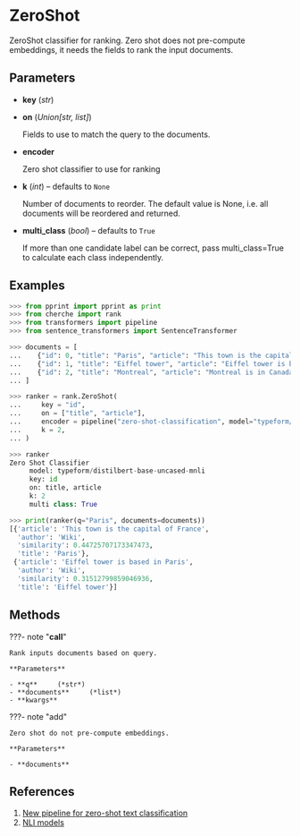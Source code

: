 # ZeroShot

ZeroShot classifier for ranking. Zero shot does not pre-compute embeddings, it needs the fields to rank the input documents.



## Parameters

- **key** (*str*)

- **on** (*Union[str, list]*)

    Fields to use to match the query to the documents.

- **encoder**

    Zero shot classifier to use for ranking

- **k** (*int*) – defaults to `None`

    Number of documents to reorder. The default value is None, i.e. all documents will be reordered and returned.

- **multi_class** (*bool*) – defaults to `True`

    If more than one candidate label can be correct, pass multi_class=True to calculate each class independently.



## Examples

```python
>>> from pprint import pprint as print
>>> from cherche import rank
>>> from transformers import pipeline
>>> from sentence_transformers import SentenceTransformer

>>> documents = [
...    {"id": 0, "title": "Paris", "article": "This town is the capital of France", "author": "Wiki"},
...    {"id": 1, "title": "Eiffel tower", "article": "Eiffel tower is based in Paris", "author": "Wiki"},
...    {"id": 2, "title": "Montreal", "article": "Montreal is in Canada.", "author": "Wiki"},
... ]

>>> ranker = rank.ZeroShot(
...     key = "id",
...     on = ["title", "article"],
...     encoder = pipeline("zero-shot-classification", model="typeform/distilbert-base-uncased-mnli"),
...     k = 2,
... )

>>> ranker
Zero Shot Classifier
     model: typeform/distilbert-base-uncased-mnli
     key: id
     on: title, article
     k: 2
     multi class: True

>>> print(ranker(q="Paris", documents=documents))
[{'article': 'This town is the capital of France',
  'author': 'Wiki',
  'similarity': 0.44725707173347473,
  'title': 'Paris'},
 {'article': 'Eiffel tower is based in Paris',
  'author': 'Wiki',
  'similarity': 0.31512799859046936,
  'title': 'Eiffel tower'}]
```

## Methods

???- note "__call__"

    Rank inputs documents based on query.

    **Parameters**

    - **q**     (*str*)    
    - **documents**     (*list*)    
    - **kwargs**    
    
???- note "add"

    Zero shot do not pre-compute embeddings.

    **Parameters**

    - **documents**    
    
## References

1. [New pipeline for zero-shot text classification](https://discuss.huggingface.co/t/new-pipeline-for-zero-shot-text-classification/681)
2. [NLI models](https://huggingface.co/models?pipeline_tag=zero-shot-classification&sort=downloads)

